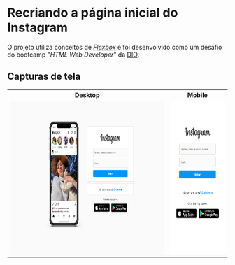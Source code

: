 # Recriando a página inicial do Instagram
O projeto utiliza conceitos de [*Flexbox*](https://developer.mozilla.org/pt-BR/docs/Learn/CSS/CSS_layout/Flexbox) e foi desenvolvido como um desafio do 
bootcamp "*HTML Web Developer*" da [DIO](https://www.dio.me/).

## Capturas de tela
<table align="center">
  <tr>
    <th>Desktop</th>
    <th>Mobile</th>
  </tr>
  <tr>
    <td><img src="screenshots/desktop.png" height="350" title="Desktop" alt="Visualização em desktop"></td>
    <td><img src="screenshots/mobile.png" height="350" title="Mobile" alt="Visualização em mobile"></td>
  </tr>
</table>
